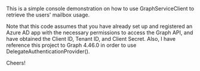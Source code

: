This is a simple console demonstration on how to use GraphServiceClient to retrieve the users' mailbox usage.

Note that this code assumes that you have already set up and registered an Azure AD app with the necessary permissions to access the Graph API, and have obtained the Client ID, Tenant ID, and Client Secret.
Also, I have reference this project to Graph 4.46.0 in order to use DelegateAuthenticationProvider().

Cheers!
